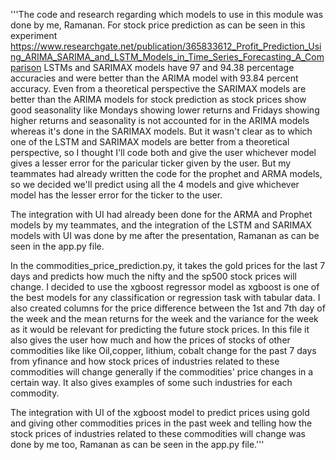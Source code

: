 '''The code and research regarding which models to use in this module was done by me, Ramanan.
For stock price prediction as can be seen in this experiment https://www.researchgate.net/publication/365833612_Profit_Prediction_Using_ARIMA_SARIMA_and_LSTM_Models_in_Time_Series_Forecasting_A_Comparison
LSTMs and SARIMAX models have 97 and 94.38 percentage accuracies and were better than the ARIMA model with 93.84 percent accuracy. Even from a theoretical perspective the
SARIMAX models are better than the ARIMA models for stock prediction as stock prices show good seasonality like Mondays showing lower returns and Fridays showing higher returns
 and seasonality is not accounted for in the ARIMA models whereas it's done in the SARIMAX models. But it wasn't clear as to which one of the LSTM and SARIMAX models are 
 better from a theoretical perspective, so I thought I'll code both and give the user whichever model gives a lesser error for the paricular ticker given by the user.
But my teammates had already written the code for the prophet and ARMA models, so we decided we'll predict using all the 4 models and give whichever model has the lesser 
error for the ticker to the user.

The integration with UI had already been done for the ARMA and Prophet models by my teammates, and the integration of the LSTM and SARIMAX
models with UI was done by me after the presentation, Ramanan as can be seen in the app.py file.

In the commodities_price_prediction.py, it takes the gold prices for the last 7 days and predicts how much the nifty and the sp500 stock prices will change. I decided to use the xgboost
regressor model as xgboost is one of the best models for any classification or regression task with tabular data. I also created columns for the price difference between the 
1st and 7th day of the week and the mean returns for the week and the variance for the week as it would be relevant for predicting the future stock prices. In this file
it also gives the user how much and how the prices of stocks of other commodities like like Oil,copper, lithium, cobalt change for the past 7 days from yfinance and how stock prices of industries related to these commodities will change generally if the commodities' price changes in a certain way. It also gives examples of some such industries for each commodity.

The integration with UI of the xgboost model to predict prices using gold and giving other commodities prices in the past week and
telling how the stock prices of industries related to these commodities will change was done by me too, Ramanan as can be seen in the app.py file.'''
